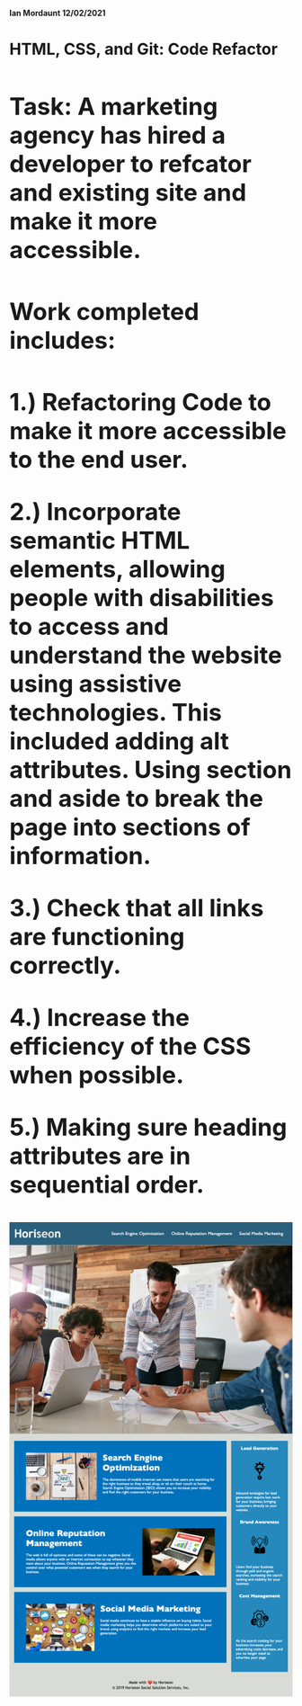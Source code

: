 <strong>Ian Mordaunt 12/02/2021<strong>

<div>
<h1>HTML, CSS, and Git: Code Refactor<h1>
<div>
<p>
<h2>Task: A marketing agency has hired a developer to refcator and existing site and make it more accessible.<h2>
<p>

<p>
<h2>Work completed includes:<h2>
<p>
1.) Refactoring Code to make it more accessible to the end user.
<p>
2.) Incorporate semantic HTML elements, allowing people with disabilities to access and understand the website using assistive technologies. This included adding alt attributes. Using section and aside to break the page into sections of information. 
<p>
3.) Check that all links are functioning correctly.

4.) Increase the efficiency of the CSS when possible.

5.) Making sure heading attributes are in sequential order.



![my screenshot](https://github.com/IanMordaunt/01-code_refactor/blob/master/assets/images/%20Horiseon1%20-%20ianmordaunt.github.io.png)
